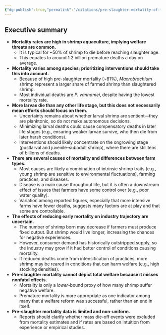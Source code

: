 ```yaml
---
{"dg-publish":true,"permalink":"/citations/pre-slaughter-mortality-of-farmed-shrimp-rethink-priorities/","tags":["#shrimp crustaceans"],"created":"2025-10-23T17:42:46.907+01:00","updated":"2025-10-23T18:12:10.265+01:00"}
---
```


## Executive summary
*   **Mortality rates are high in shrimp aquaculture, implying welfare threats are common.**
    *   It is typical for ~50% of shrimp to die before reaching slaughter age.
    *   This equates to around 1.2 billion premature deaths a day on average.
*   **Mortality varies among species; prioritizing interventions should take this into account.**
    *   Because of high pre-slaughter mortality (~81%), *Macrobrachium* shrimp represent a larger share of farmed shrimp than slaughtered shrimp.
    *   Most individual deaths are *P. vannamei*, despite having the lowest mortality rate.
*   **More larvae die than any other life stage, but this does not necessarily mean efforts should focus on them.**
    *   Uncertainty remains about whether larval shrimp are sentient—they are planktonic, so do not make autonomous decisions.
    *   Minimizing larval deaths could cause compensatory deaths in later life stages (e.g., ensuring weaker larvae survive, who then die from later harsh conditions).
    *   Interventions should likely concentrate on the ongrowing stage (postlarval and juvenile–subadult shrimp), where there are still tens of billions of deaths.
*   **There are several causes of mortality and differences between farm types.**
    *   Most causes are likely a combination of intrinsic shrimp traits (e.g., young shrimp are sensitive to environmental fluctuations), farming practices, and diseases.
    *   Disease is a main cause throughout life, but it is often a downstream effect of issues that farmers have some control over (e.g., poor water quality).
    *   Variation among reported figures, especially that more intensive farms have fewer deaths, suggests many factors are at play and that some are controllable.
*   **The effects of reducing early mortality on industry trajectory are uncertain.**
    *   The number of shrimp born may decrease if farmers must produce fixed output. But shrimp would live longer, increasing the chances for negative experiences.
    *   However, consumer demand has historically outstripped supply, so the industry may grow if it had better control of conditions causing mortality.
    *   If reduced deaths come from intensification of practices, more shrimp may be reared in conditions that can harm welfare (e.g., high stocking densities).
*   **Pre-slaughter mortality cannot depict total welfare because it misses nonfatal effects.**
    *   Mortality is only a *lower*-bound proxy of how many shrimp suffer negative welfare.
    *   Premature mortality is more appropriate as one indicator among many that a welfare reform was successful, rather than an end in itself.
*   **Pre-slaughter mortality data is limited and non-uniform.**
    *   Reports should clarify whether mass die-off events were excluded from mortality estimates and if rates are based on intuition from experience or empirical studies.